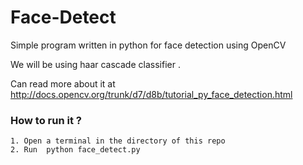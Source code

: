 # Face-Detect
Simple program written in python for face detection using OpenCV

We will be using haar cascade classifier . 

Can read more about it at 
http://docs.opencv.org/trunk/d7/d8b/tutorial_py_face_detection.html

### How to run it ?  
    1. Open a terminal in the directory of this repo
    2. Run  python face_detect.py
 
